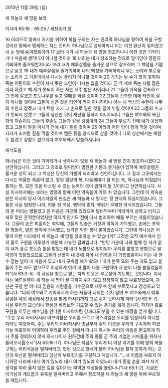 2015년 11월 29일 (일)

새 하늘과 새 땅을 보라 



이사야 65:16 - 65:25 / 새찬송가  장


16 이러므로 땅에서 자기를 위하여 복을 구하는 자는 진리의 하나님을 향하여 복을 구할 것이요 땅에서 맹세하는 자는 진리의 하나님으로 맹세하리니 이는 이전 환난이 잊어졌고 내 눈 앞에 숨겨졌음이라 17 보라 내가 새 하늘과 새 땅을 창조하나니 이전 것은 기억되거나 마음에 생각나지 아니할 것이라 18 너희는 내가 창조하는 것으로 말미암아 영원히 기뻐하며 즐거워할지니라 보라 내가 예루살렘을 즐거운 성으로 창조하며 그 백성을 기쁨으로 삼고 19 내가 예루살렘을 즐거워하며 나의 백성을 기뻐하리니 우는 소리와 부르짖는 소리가 그 가운데에서 다시는 들리지 아니할 것이며 20 거기는 날 수가 많지 못하여 죽는 어린이와 수한이 차지 못한 노인이 다시는 없을 것이라 곧 백 세에 죽는 자를 젊은이라 하겠고 백 세가 못되어 죽는 자는 저주 받은 자이리라 21 그들이 가옥을 건축하고 그 안에 살겠고 포도나무를 심고 열매를 먹을 것이며 22 그들이 건축한 데에 타인이 살지 아니할 것이며 그들이 심은 것을 타인이 먹지 아니하리니 이는 내 백성의 수한이 나무의 수한과 같겠고 내가 택한 자가 그 손으로 일한 것을 길이 누릴 것이며 23 그들의 수고가 헛되지 않겠고 그들이 생산한 것이 재난을 당하지 아니하리니 그들은 여호와의 복된 자의 자손이요 그들의 후손도 그들과 같을 것임이라 24 그들이 부르기 전에 내가 응답하겠고 그들이 말을 마치기 전에 내가 들을 것이며 25 이리와 어린 양이 함께 먹을 것이며 사자가 소처럼 짚을 먹을 것이며 뱀은 흙을 양식으로 삼을 것이니 나의 성산에서는 해함도 없겠고 상함도 없으리라 여호와께서 말씀하시니라

해석도움





하나님은 이전 것이 기억되거나 생각나지 않을 새 하늘과 새 땅을 친지 창조하시겠다고 선언하십니다. 그리고 그 창조로 말미암아 영원한 기쁨과 즐거움이 임하여 예루살렘은 즐거운 성이 되고 그 백성은 당신의 기쁨이 되리라고 선언하십니다. 그 결과 그곳에서는 다시는 억울한 죽음이 없고, 참된 평강의 복, 다음세대가 잘 되는 복, 하나님과 막힘없이 통하는 복, 모든 것을 다스릴 수 있는 능력의 복이 임하게 될 것이라고 선언하십니다. 사실 이사야서에는 보라는 명령과 함께 이런 약속들이 가득 차 있습니다. 그런데 이 약속을 받은 이사야 당시 이스라엘의 현실은 새 하늘과 새 땅과는 정 반대의 모습이었습니다. 그들은 사실 범죄한 나라, 허물 진 백성, 행악의 종자, 행위가 부패한 자식이었습니다. 그들의 온 머리는 병들었고 온 마음은 피곤해 있었으며 발바닥부터 머리까지 상하고 터지고 새로 맞은 흔적뿐이었지만 딱지가 안기도 전에 다시 범죄하여 매를 부르는 자들이었습니다. 그들의 손은 피흘리는 죄악에, 그들의 입술은 거짓과 악독에 가득했고, 손에는 포악한 행동이, 발은 행악에 신속했고, 생각은 악한 생각 뿐이었습니다. 그런데 하나님은 어떻게 이런 나라에서 새 하늘과 새 땅을 창조하실 수 있습니까? 그것은 오직 예수께서 친히 홀로 구원을 이루셨기 때문에 가능한 결과입니다. “만민 가운데 나와 함께 한 자가 없이 내가 홀로 포도즙 틀을 밟았는데 내가 노함으로 말미암아 무리를 밟았고 분함으로 말미암아 짓밟았으므로 그들의 선혈이 내 옷에 튀어 내 의복을 다 더럽혔음이니 이는 내 원수 갚는 날이 내 마음에 있고 내가 구속할 해가 왔으나 내가 본즉 도와 주는 자도 없고 붙들어 주는 자도 없으므로 이상하게 여겨 내 팔이 나를 구원하며 내 분이 나를 붙들었음이라“(사 63:3-5). 이 사실을 참으로 믿는 자의 반응은 부르짖어 기도하는 것입니다. 이사야는 예루살렘이 새 하늘 새 땅이 될 때까지 쉬지 않고 잠잠하지 않고 부르짖었으며, 자신만 구할 뿐 아니라 믿음의 사람들을 파수꾼으로 세우며 함께 부르짖자고 강청하고 있습니다. “너희 여호와로 기억하시게 하는 자들아 너희는 쉬지 말며 또 여호와께서 예루살렘을 세워 세상에서 찬송을 받게 하시기까지 그로 쉬지 못하시게 하라“(사 62:6-7). 사실 우리의 모습이나 현실만 바라보면 기도할 수 있는 용기를 잃게 됩니다. 하지만 홀로 구원을 이루신 예수님을 안다면 이사야처럼 강짜라도 부릴 수 있는 배짱을 얻게 됩니다. “주는 우리 아버지시라 아브라함은 우리를 모르고 이스라엘은 우리를 인정하지 아니할지라도 여호와여, 주는 우리의 아버지시라 옛날부터 주의 이름을 우리의 구속자라 하셨거늘 여호와여 어찌하여 우리로 주의 길에서 떠나게 하시며 우리의 마음을 완고하게 하사 주를 경외하지 않게 하시나이까 원하건대 주의 종들 곧 주의 기업인 지파들을 위하사 돌아오시옵소서”(사 63:16-17). 하나님은 지금도 우리가 더 이상 자기를 위해 땅의 복을 구하는 어리석음을 떨쳐버리고, 헛된 것으로 헛배가 불러 하나님을 찾지 못하게 하는 교만과 위선을 떨쳐버리고 당신께 부르짖기를 구걸하고 계십니다. “...내 이름을 부르지 아니하던 나라에 내가 여기 있노라 내가 여기 있노라 하였노라 내가 종일 손을 펴서 자기 생각을 따라 옳지 않은 길을 걸어가는 패역한 백성들을 불렀나니“(사 65:1-2). 지금은 이기심과 게으름과 유혹을 떨쳐버리고 주께서 창조하실 새 하늘과 새 땅을 위해 부르짖을 때입니다.